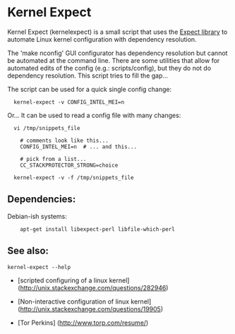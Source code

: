 Kernel Expect
=============

Kernel Expect (kernelexpect) is a small script that uses the
[Expect library](https://en.wikipedia.org/wiki/Expect)
to automate Linux kernel configuration with dependency resolution.

The 'make nconfig' GUI configurator has dependency resolution but cannot be
automated at the command line.  There are some utilities that allow for
automated edits of the config (e.g.: scripts/config), but they do not do
dependency resolution.  This script tries to fill the gap...

The script can be used for a quick single config change:

```
  kernel-expect -v CONFIG_INTEL_MEI=n
```

Or...  It can be used to read a config file with many changes:

```
  vi /tmp/snippets_file

    # comments look like this...
    CONFIG_INTEL_MEI=n  # ... and this...

    # pick from a list...
    CC_STACKPROTECTOR_STRONG=choice

  kernel-expect -v -f /tmp/snippets_file
```

Dependencies:
-------------

  Debian-ish systems:

```
    apt-get install libexpect-perl libfile-which-perl
```

See also:
---------

```
kernel-expect --help
```

* [scripted configuring of a linux kernel]
  (http://unix.stackexchange.com/questions/282946)

* [Non-interactive configuration of linux kernel]
  (http://unix.stackexchange.com/questions/19905)

* [Tor Perkins]
  (http://www.torp.com/resume/)

